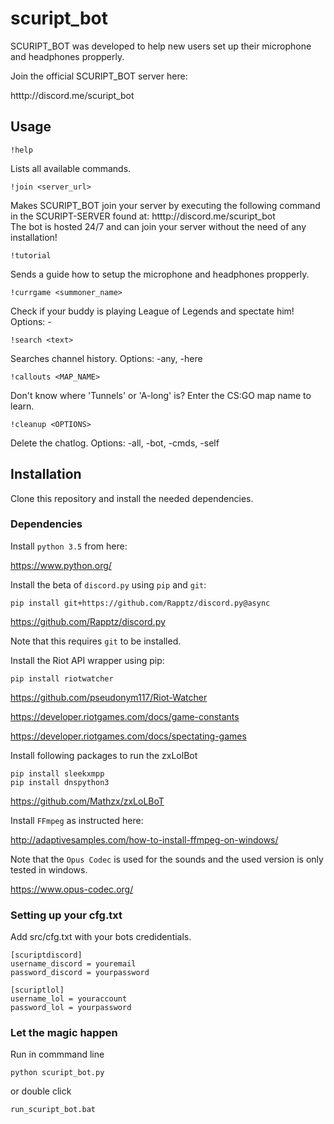 # scuript_bot

SCURIPT_BOT was developed to help new users set up their microphone and headphones propperly.

Join the official SCURIPT_BOT server here:

htttp://discord.me/scuript_bot  

## Usage

    !help

Lists all available commands.

    !join <server_url>

Makes SCURIPT_BOT join your server by executing the following command in the SCURIPT-SERVER found at:
htttp://discord.me/scuript_bot  
The bot is hosted 24/7 and can join your server without the need of any installation! 

    !tutorial

Sends a guide how to setup the microphone and headphones propperly.

    !currgame <summoner_name>

Check if your buddy is playing League of Legends and spectate him!
Options: -<REGION>

    !search <text>

Searches channel history.
Options: -any, -here

    !callouts <MAP_NAME> 

Don't know where 'Tunnels' or 'A-long' is? Enter the CS:GO map name to learn.

    !cleanup <OPTIONS>

Delete the chatlog.
Options: -all, -bot, -cmds, -self

## Installation

Clone this repository and install the needed dependencies.

### Dependencies

Install `python 3.5` from here:

https://www.python.org/

Install the beta of `discord.py` using `pip` and `git`:

    pip install git+https://github.com/Rapptz/discord.py@async

https://github.com/Rapptz/discord.py

Note that this requires `git` to be installed.

Install the Riot API wrapper using pip:

    pip install riotwatcher

https://github.com/pseudonym117/Riot-Watcher

https://developer.riotgames.com/docs/game-constants

https://developer.riotgames.com/docs/spectating-games

Install following packages to run the zxLolBot

    pip install sleekxmpp
    pip install dnspython3

https://github.com/Mathzx/zxLoLBoT

Install `FFmpeg` as instructed here:
    
http://adaptivesamples.com/how-to-install-ffmpeg-on-windows/

Note that the `Opus Codec` is used for the sounds and the used version is only tested in windows.
    
https://www.opus-codec.org/

### Setting up your cfg.txt

Add src/cfg.txt with your bots credidentials.

    [scuriptdiscord]
    username_discord = youremail
    password_discord = yourpassword
    
    [scuriptlol]
    username_lol = youraccount
    password_lol = yourpassword

### Let the magic happen

Run in commmand line 

    python scuript_bot.py

or double click

    run_scuript_bot.bat